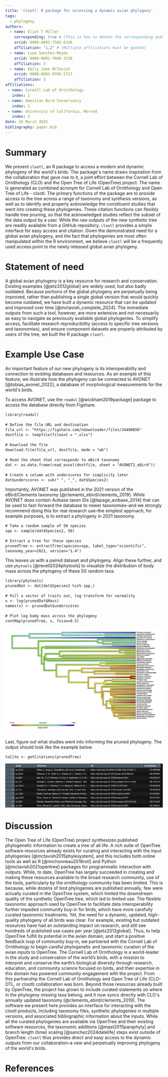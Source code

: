 ```yaml
---
title: 'clootl: R package for accessing a dynamic avian phylogeny'
tags:
  - phylogeny
authors:
  - name: Eliot T Miller
    corresponding: true # (This is how to denote the corresponding author)
    orcid: 0000-0001-7565-6336
    affiliation: "1,2" # (Multiple affiliations must be quoted)
  - name: Luna Sanchez-Reyes
    orcid: 0000-0001-7668-2528
    affiliation: 3
  - name: Emily Jane McTavish
    orcid: 0000-0001-9766-5727
    affiliation: 3
affiliations:
 - name: Cornell Lab of Ornithology
   index: 1
 - name: American Bird Conservancy
   index: 2
 - name: University of California, Merced
   index: 3
date: 26 March 2025
bibliography: paper.bib
---
```


# Summary

We present `clootl`, an R package to access a modern and dynamic phylogeny of the world's birds. The package's name draws inspiration from the collaboration that gave rise to it, a joint effort between the Cornell Lab of Ornithology (CLO) and the Open Tree of Life (OpenTree) project. The name is generated as combined acronym for  Cornell Lab of Ornithology and Open Tree of Life - clootl. The primary functions of the package are to provide access to the tree across a range of taxonomy and synthesis versions, as well as to identify and properly acknowledge the constituent studies that went into creating these phylogenies. These citation functions can flexibly handle tree pruning, so that the acknowledged studies reflect the subset of the data output by a user. While the raw outputs of the new synthetic tree are readily available from a GitHub repository, `clootl` provides a simple interface for easy access and citation. Given the demonstrated need for a global avian phylogeny, and the fact that phylogenies are most often manipulated within the R environment, we believe `clootl` will be a frequently used access point to the newly released global avian phylogeny.

# Statement of need

A global avian phylogeny is a key resource for research and conservation. Existing examples [@jetz2012global] are widely used, but also badly outdated. Because portions of the global phylogeny are perpetually being improved, rather than publishing a single global version that would quickly become outdated, we have built a dynamic resource that can be updated and improved over time [@mctavish_complete_2024]. The immediate outputs from such a tool, however, are more extensive and not necessarily as easy to navigate as previously available global phylogenies. To simplify access, facilitate research reproducibility (access to specific tree versions and taxonomies), and ensure component datasets are properly attributed by users of the tree, we built the R package `clootl`.

# Example Use Case

An important feature of our new phylogeny is its interoperability and connection to existing databases and resources. As an example of this feature, we illustrate how the phylogeny can be connected to AVONET [@tobias_avonet_2022], a database of morphological measurements for the world's birds.

To access AVONET, use the `readxl` [@wickham2019package] package to access the database directly from Figshare.

```         
library(readxl)

# Define the file URL and destination
file_url <- "https://figshare.com/ndownloader/files/34480856"
destfile <- tempfile(fileext = ".xlsx")

# Download the file
download.file(file_url, destfile, mode = "wb")

# Read the sheet that corresponds to eBird taxonomy
dat <- as.data.frame(read_excel(destfile, sheet = "AVONET2_eBird"))

# Create a column with underscores for simplicity later
dat$underscores <- sub(" ", "_", dat$Species2)
```

Importantly, AVONET was published in the 2021 version of the eBird/Clements taxonomy [@clements_ebird/clements_2019]. While AVONET does contain Avibase taxon IDs [@lepage_avibase_2014] that can be used to fast-forward the database to newer taxonomies–and we strongly recommend doing this for real research use–the simplest approach, for example purposes, is to extract a phylogeny in 2021 taxonomy.

```         
# Take a random sample of 50 species
spp <- sample(dat$Species2, 50)

# Extract a tree for these species
prunedTree <- extractTree(species=spp, label_type="scientific", taxonomy_year=2021, version="1.4")
```

This leaves us with a paired dataset and phylogeny. Align these further, and use `phytools` [@revell2024phytools] to visualize the distribution of body mass across the phylogeny of these 50 random taxa.

```         
library(phytools)
prunedDat <- dat[dat$Species2 %in% spp,]

# Pull a vector of traits out, log transform for normality
x <- log(prunedDat$Mass)
names(x) <- prunedDat$underscores

# Plot log body mass across the phylogeny
contMap(prunedTree, x, fsize=0.5)
```

![A continuous stochastic character map of the natural logarithm of body mass for 50 randomly sampled bird species.\label{fig:contmap}](figs/log_body_mass.png)

Last, figure out what studies went into informing the pruned phylogeny. The output should look like the example below.

```         
toCite <- getCitations(prunedTree)
```

![Screenshot of first 10 lines of the output from getCitations(), as viewed in the native the RStudio viewer.\label{fig:citations}](figs/citation_example.png)

# Discussion

The Open Tree of Life (OpenTree) project synthesizes published phylogenetic information to create a tree of all life. A rich suite of OpenTree software resources already exists for curating and interacting with the input phylogenies [@mctavish2015phylesystem], and this includes both online tools as well as R [@michonneau2016rotl] and Python [@mctavish2021opentree] packages for programmatic interaction with outputs. While, to date, OpenTree has largely succeeded in creating and making these resources available to the broad research community, use of the tools, particularly by the ornithology community has been limited. This is because, while dozens of bird phylogenies are published annually, few were actually curated in the OpenTree system, which limited the downstream quality of the synthetic OpenTree tree, which led to limited use. The flexible taxonomic approach used by OpenTree to facilitate data interoperability further impeded community buy-in for birds, which have more carefully curated taxonomic treatments. Yet, the need for a dynamic, updated, high-quality phylogeny of all birds was clear. For example, existing but outdated resources have had an outstanding impact on research, and still see hundreds of published use cases per year [@jetz2012global]. Thus, to help OpenTree fulfill its potential in the avian domain, and start a positive feedback loop of community buy-in, we partnered with the Cornell Lab of Ornithology to begin careful phylogenetic and taxonomic curation of the avian inputs to OpenTree. The Cornell Lab of Ornithology is a world-leader in the study and conservation of the world’s birds, with a mission to interpret and conserve the earth’s biological diversity through research, education, and community science focused on birds, and their expertise in this domain has powered community engagement with the project. From this partnership the Cornell Lab of Ornithology and Open Tree of Life (CLO-OTL, or clootl) collaboration was born. Beyond those resources already built by OpenTree, the project has grown to include curated statements on where in the phylogeny missing taxa belong, and it now syncs directly with CLO's annually updated taxonomy [@clements_ebird/clements_2019]. The software we present here provides an interface for interacting with the clootl products, including taxonomy files, synthetic phylogenies in multiple versions, and associated bibliographic information about the inputs. While all the curated phylogenies are available via OpenTree and their existing software resources, the taxonomic additions [@mast2015paraphyly] and branch length (time) scaling [@sanchez2024datelife] steps exist outside of OpenTree. `clootl` thus provides direct and easy access to the dynamic outputs from our collaboration–a new and perpetually improving phylogeny of the world's birds.

# References

